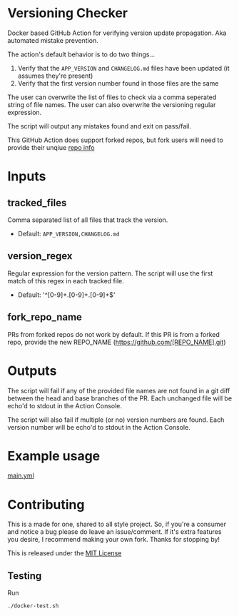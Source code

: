 # Versioning Checker

Docker based GitHub Action for verifying version update propagation. Aka automated mistake prevention.

The action's default behavior is to do two things...
1. Verify that the `APP_VERSION` and `CHANGELOG.md` files have been updated (it assumes they're present)
2. Verify that the first version number found in those files are the same

The user can overwrite the list of files to check via a comma seperated string of file names.
The user can also overwrite the versioning regular expression.

The script will output any mistakes found and exit on pass/fail.

This GitHub Action does support forked repos, but fork users will need to provide their unqiue [repo info](#inputs)

# Inputs

## tracked_files

Comma separated list of all files that track the version.
- Default: `APP_VERSION,CHANGELOG.md`

## version_regex

Regular expression for the version pattern. The script will use the first match of this regex in each tracked file.
- Default: '^[0-9]+\.[0-9]+\.[0-9]+$'

## fork_repo_name

PRs from forked repos do not work by default. If this PR is from a forked repo, provide the new REPO_NAME (https://github.com/[REPO_NAME].git)

# Outputs

The script will fail if any of the provided file names are not found in a git diff between the head and base branches of the PR. Each unchanged file will be echo'd to stdout in the Action Console.

The script will also fail if multiple (or no) version numbers are found. Each version number will be echo'd to stdout in the Action Console.

# Example usage

[main.yml](.github/workflows/main.yml)

# Contributing

This is a made for one, shared to all style project. So, if you're a consumer and notice a bug please do leave an issue/comment. If it's extra features you desire, I recommend making your own fork. Thanks for stopping by!

This is released under the [MIT License](LICENSE)

## Testing

Run
```bash
./docker-test.sh
```